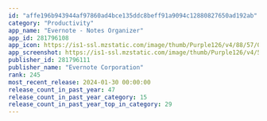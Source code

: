 ```yaml
---
id: "affe196b943944af97860ad4bce135ddc8beff91a9094c12880827650ad192ab"
category: "Productivity"
app_name: "Evernote - Notes Organizer"
app_id: 281796108
app_icon: https://is1-ssl.mzstatic.com/image/thumb/Purple126/v4/88/57/01/88570103-8e4c-32ea-7d4a-173cb890ca47/AppIcon-0-0-1x_U007emarketing-0-7-0-85-220.png/1024x1024bb.png
app_screenshot: https://is1-ssl.mzstatic.com/image/thumb/Purple126/v4/58/67/20/5867207c-0cd7-d2e6-651d-ef933ef3afb4/028e4e9c-f38f-40aa-b38c-62f53ecf721a_1_Hero_iPhone_6.5_inch_U00281_U0029.png/1242x2688bb.png
publisher_id: 281796111
publisher_name: "Evernote Corporation"
rank: 245
most_recent_release: 2024-01-30 00:00:00
release_count_in_past_year: 47
release_count_in_past_year_category: 15
release_count_in_past_year_top_in_category: 29
---
```

